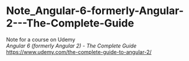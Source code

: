 # Note_Angular-6-formerly-Angular-2---The-Complete-Guide

Note for a course on Udemy
</br>
*Angular 6 (formerly Angular 2) - The Complete Guide* https://www.udemy.com/the-complete-guide-to-angular-2/

